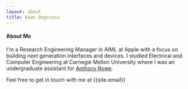 ```yaml
---
layout: about
title: Kaan Dogrusoz
---
```


#### About Me

I'm a Research Engineering Manager in AIML at Apple with a focus on building next generation interfaces and devices. I studied Electrical and Computer Engineering at Carnegie Mellon University where I was an undergraduate assistant for [Anthony Rowe](https://users.ece.cmu.edu/~agr/).

Feel free to get in touch with me at {{site.email}}
